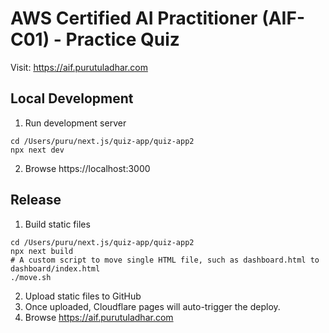 # AWS Certified AI Practitioner (AIF-C01) - Practice Quiz

Visit: https://aif.purutuladhar.com


## Local Development

1. Run development server
```
cd /Users/puru/next.js/quiz-app/quiz-app2
npx next dev
```
2. Browse https://localhost:3000

## Release

1. Build static files
```
cd /Users/puru/next.js/quiz-app/quiz-app2
npx next build
# A custom script to move single HTML file, such as dashboard.html to dashboard/index.html
./move.sh
```

2. Upload static files to GitHub
3. Once uploaded, Cloudflare pages will auto-trigger the deploy.
4. Browse https://aif.purutuladhar.com
